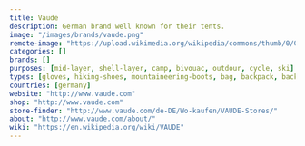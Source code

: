 ```yaml
---
title: Vaude
description: German brand well known for their tents.
image: "/images/brands/vaude.png"
remote-image: "https://upload.wikimedia.org/wikipedia/commons/thumb/0/09/Vaude_Logo_with_Claim.png/200px-Vaude_Logo_with_Claim.png"
categories: []
brands: []
purposes: [mid-layer, shell-layer, camp, bivouac, outdour, cycle, ski]
types: [gloves, hiking-shoes, mountaineering-boots, bag, backpack, backpack, sleeping-bag, tent, snowshoes]
countries: [germany]
website: "http://www.vaude.com"
shop: "http://www.vaude.com"
store-finder: "http://www.vaude.com/de-DE/Wo-kaufen/VAUDE-Stores/"
about: "http://www.vaude.com/about/"
wiki: "https://en.wikipedia.org/wiki/VAUDE"
---
```

